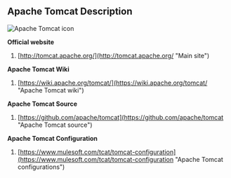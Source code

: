 ## Apache Tomcat Description
![Apache Tomcat icon](https://lh3.googleusercontent.com/-Olcsnw3RjzM/WE5atBiGjyI/AAAAAAAADfk/KUH1vH4KUj4wEzZ-5WM9I7YVaR7JreiSgCJoC/w800-h800/apache-tomcat.png)

**Official website**

1. [http://tomcat.apache.org/](http://tomcat.apache.org/ "Main site")

**Apache Tomcat Wiki**

1. [https://wiki.apache.org/tomcat/](https://wiki.apache.org/tomcat/ "Apache Tomcat wiki")

**Apache Tomcat Source**

1. [https://github.com/apache/tomcat](https://github.com/apache/tomcat "Apache Tomcat source")

**Apache Tomcat Configuration**

1. [https://www.mulesoft.com/tcat/tomcat-configuration](https://www.mulesoft.com/tcat/tomcat-configuration "Apache Tomcat configurations")